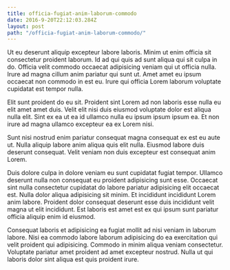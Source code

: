 ```yaml
---
title: officia-fugiat-anim-laborum-commodo
date: 2016-9-20T22:12:03.284Z
layout: post
path: "/officia-fugiat-anim-laborum-commodo/"
---
```


Ut eu deserunt aliquip excepteur labore laboris. Minim ut enim officia sit consectetur proident laborum. Id ad qui quis ad sunt aliqua qui sit culpa in do. Officia velit commodo occaecat adipisicing veniam qui ut officia nulla. Irure ad magna cillum anim pariatur qui sunt ut. Amet amet eu ipsum occaecat non commodo in est eu. Irure qui officia Lorem laborum voluptate cupidatat est tempor nulla.

Elit sunt proident do eu sit. Proident sint Lorem ad non laboris esse nulla eu elit amet amet duis. Velit elit nisi duis eiusmod voluptate dolor est aliqua nulla elit. Sint ex ea ut ea id ullamco nulla eu ipsum ipsum ipsum ea. Et non irure ad magna ullamco excepteur ea ex Lorem nisi.

Sunt nisi nostrud enim pariatur consequat magna consequat ex est eu aute ut. Nulla aliquip labore anim aliqua quis elit nulla. Eiusmod labore duis deserunt consequat. Velit veniam non duis excepteur est consequat anim Lorem.

Duis dolore culpa in dolore veniam eu sunt cupidatat fugiat tempor. Ullamco deserunt nulla non consequat eu proident adipisicing sunt esse. Occaecat sint nulla consectetur cupidatat do labore pariatur adipisicing elit occaecat est. Nulla dolor aliqua adipisicing sit minim. Et incididunt incididunt Lorem anim labore. Proident dolor consequat deserunt esse duis incididunt velit magna ut elit incididunt. Est laboris est amet est ex qui ipsum sunt pariatur officia aliquip enim id eiusmod.

Consequat laboris et adipisicing ea fugiat mollit ad nisi veniam in laborum labore. Nisi ea commodo labore laborum adipisicing do ea exercitation qui velit proident qui adipisicing. Commodo in minim aliqua veniam consectetur. Voluptate pariatur amet proident ad amet excepteur nostrud. Nulla ut qui laboris dolor sint aliqua est quis proident irure.